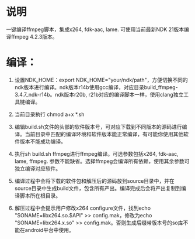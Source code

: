 # 说明
一键编译ffmpeg脚本，集成x264, fdk-aac, lame. 可使用当前最新NDK 21版本编译ffmpeg 4.2.3版本。

# 编译：
1. 设置NDK_HOME：export NDK_HOME="your/ndk/path"，方便切换不同的ndk版本进行编译。ndk版本r14b使用gcc编译，对应目录build_ffmpeg-3.4.7_ndk-r14b。ndk版本r20b, r21b对应的编译脚本一样，使用clang独立工具链编译。

2. 当前目录执行 chmod a+x *.sh

3. 编辑build.sh文件的头部的软件版本号，可对应下载到不同版本的源码进行编译。当前目录中匹配的编译环境和软件版本能正常编译，有可能你使用其他软件版本不能成功编译。

4. 执行sh build.sh ffmpeg进行ffmpeg编译。可选参数包括x264, fdk-aac, lame, ffmpeg. 参数不能缺省。选择ffmpeg会编译所有依赖，使用其余参数可独立编译对应软件。

5. 编译过程中会将下载的软件包和解压后的源码放到source目录中，并在source目录中生成build文件，包含所有产出。编译完成后会将产出复制到编译脚本所在根目录。 

6. 解压过程中会提示用户修改x264 configure文件，找到echo "SONAME=libx264.so.$API" >> config.mak，修改为echo "SONAME=libx264.x.so" >> config.mak。否则生成后缀带版本号的so库不能在android平台中使用。


